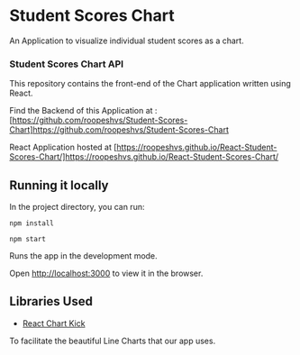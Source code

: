 # Student Scores Chart

An Application to visualize individual student scores as a chart.

### Student Scores Chart API

This repository contains the front-end of the Chart application written using React.

Find the Backend of this Application at : [https://github.com/roopeshvs/Student-Scores-Chart]https://github.com/roopeshvs/Student-Scores-Chart

React Application hosted at [https://roopeshvs.github.io/React-Student-Scores-Chart/]https://roopeshvs.github.io/React-Student-Scores-Chart/

## Running it locally

In the project directory, you can run:

`npm install`

`npm start`

Runs the app in the development mode.

Open [http://localhost:3000](http://localhost:3000) to view it in the browser.

## Libraries Used

* [React Chart Kick](https://chartkick.com/react)

To facilitate the beautiful Line Charts that our app uses.
